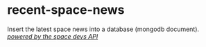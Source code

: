 # recent-space-news

 Insert the latest space news into a database (mongodb document). 
 \
 *[powered by the space devs API](https://thespacedevs.com/)*
